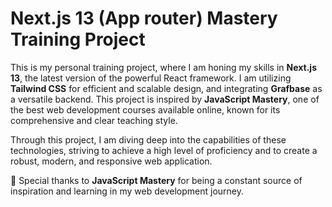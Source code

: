 # Next.js 13 (App router) Mastery Training Project

This is my personal training project, where I am honing my skills in **Next.js 13**, the latest version of the powerful React framework. I am utilizing **Tailwind CSS** for efficient and scalable design, and integrating **Grafbase** as a versatile backend. This project is inspired by **JavaScript Mastery**, one of the best web development courses available online, known for its comprehensive and clear teaching style.

Through this project, I am diving deep into the capabilities of these technologies, striving to achieve a high level of proficiency and to create a robust, modern, and responsive web application.

🌟 Special thanks to **JavaScript Mastery** for being a constant source of inspiration and learning in my web development journey.

